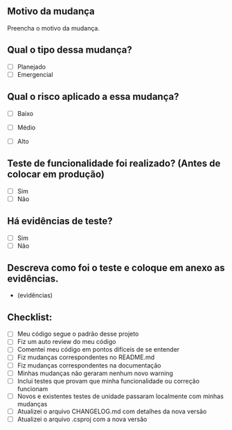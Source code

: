 ## Motivo da mudança

Preencha o motivo da mudança.

## Qual o tipo dessa mudança?

- [ ] Planejado
- [ ] Emergencial

## Qual o risco aplicado a essa mudança?

- [ ] Baixo
- [ ] Médio
- [ ] Alto


## Teste de funcionalidade foi realizado? (Antes de colocar em produção)

- [ ] Sim
- [ ] Não

## Há evidências de teste?

- [ ] Sim
- [ ] Não

## Descreva como foi o teste e coloque em anexo as evidências.

- (evidências)

## Checklist:

- [ ] Meu código segue o padrão desse projeto
- [ ] Fiz um auto review do meu código
- [ ] Comentei meu código em pontos difíceis de se entender
- [ ] Fiz mudanças correspondentes no README.md
- [ ] Fiz mudanças correspondentes na documentação
- [ ] Minhas mudanças não geraram nenhum novo warning
- [ ] Inclui testes que provam que minha funcionalidade ou correção funcionam
- [ ] Novos e existentes testes de unidade passaram localmente com minhas mudanças
- [ ] Atualizei o arquivo CHANGELOG.md com detalhes da nova versão
- [ ] Atualizei o arquivo .csproj com a nova versão